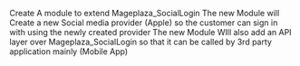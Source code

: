 Create A module to extend Mageplaza_SocialLogin
The new Module will Create a new Social media provider (Apple) so the customer can sign in with using the newly created provider
The new Module WIll also add an API layer over Mageplaza_SocialLogin so that it can be called by 3rd party application mainly (Mobile App)